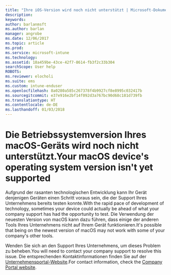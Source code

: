 ```yaml
---
title: "Ihre iOS-Version wird noch nicht unterstützt | Microsoft-Dokumentation"
description: 
keywords: 
author: barlanmsft
ms.author: barlan
manager: angrobe
ms.date: 12/06/2017
ms.topic: article
ms.prod: 
ms.service: microsoft-intune
ms.technology: 
ms.assetid: 18a459be-43ce-42f7-8614-fb3f2c33b304
searchScope: User help
ROBOTS: 
ms.reviewer: elocholi
ms.suite: ems
ms.custom: intune-enduser
ms.openlocfilehash: 8a0280a585c267378f4b9927cf8e8995c032417b
ms.sourcegitcommit: e37e916e2bf14f092d3a767bc90d68c181d739fb
ms.translationtype: HT
ms.contentlocale: de-DE
ms.lasthandoff: 01/03/2018
---
```

# <a name="your-macos-devices-operating-system-version-isnt-yet-supported"></a><span data-ttu-id="b8aa3-102">Die Betriebssystemversion Ihres macOS-Geräts wird noch nicht unterstützt.</span><span class="sxs-lookup"><span data-stu-id="b8aa3-102">Your macOS device's operating system version isn't yet supported</span></span>

<span data-ttu-id="b8aa3-103">Aufgrund der rasanten technologischen Entwicklung kann Ihr Gerät denjenigen Geräten einen Schritt voraus sein, die der Support Ihres Unternehmens bereits testen konnte.</span><span class="sxs-lookup"><span data-stu-id="b8aa3-103">With the rapid pace of development of technology, sometimes your device could actually be ahead of what your company support has had the opportunity to test.</span></span> <span data-ttu-id="b8aa3-104">Die Verwendung der neuesten Version von macOS kann dazu führen, dass einige der anderen Tools Ihres Unternehmens nicht auf Ihrem Gerät funktionieren.</span><span class="sxs-lookup"><span data-stu-id="b8aa3-104">It's possible that being on the newest version of macOS may not work with some of your company's other tools.</span></span>

<span data-ttu-id="b8aa3-105">Wenden Sie sich an den Support Ihres Unternehmens, um dieses Problem zu beheben.</span><span class="sxs-lookup"><span data-stu-id="b8aa3-105">You will need to contact your company support to resolve this issue.</span></span> <span data-ttu-id="b8aa3-106">Die entsprechenden Kontaktinformationen finden Sie auf der [Unternehmensportal-Website](https://portal.manage.microsoft.com#HelpDeskDialog).</span><span class="sxs-lookup"><span data-stu-id="b8aa3-106">For contact information, check the [Company Portal website](https://portal.manage.microsoft.com#HelpDeskDialog).</span></span>
